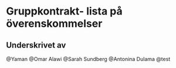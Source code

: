 # Gruppkontrakt- lista på överenskommelser

## Underskrivet av

@Yaman
@Omar Alawi
@Sarah Sundberg
@Antonina Dulama
@test
